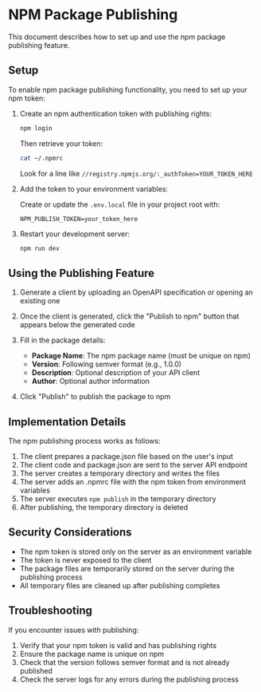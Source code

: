 # NPM Package Publishing

This document describes how to set up and use the npm package publishing feature.

## Setup

To enable npm package publishing functionality, you need to set up your npm token:

1. Create an npm authentication token with publishing rights:
   ```bash
   npm login
   ```
   
   Then retrieve your token:
   ```bash
   cat ~/.npmrc
   ```
   
   Look for a line like `//registry.npmjs.org/:_authToken=YOUR_TOKEN_HERE`

2. Add the token to your environment variables:
   
   Create or update the `.env.local` file in your project root with:
   ```
   NPM_PUBLISH_TOKEN=your_token_here
   ```

3. Restart your development server:
   ```bash
   npm run dev
   ```

## Using the Publishing Feature

1. Generate a client by uploading an OpenAPI specification or opening an existing one
2. Once the client is generated, click the "Publish to npm" button that appears below the generated code
3. Fill in the package details:
   - **Package Name**: The npm package name (must be unique on npm)
   - **Version**: Following semver format (e.g., 1.0.0)
   - **Description**: Optional description of your API client
   - **Author**: Optional author information

4. Click "Publish" to publish the package to npm

## Implementation Details

The npm publishing process works as follows:

1. The client prepares a package.json file based on the user's input
2. The client code and package.json are sent to the server API endpoint
3. The server creates a temporary directory and writes the files
4. The server adds an .npmrc file with the npm token from environment variables
5. The server executes `npm publish` in the temporary directory
6. After publishing, the temporary directory is deleted

## Security Considerations

- The npm token is stored only on the server as an environment variable
- The token is never exposed to the client
- The package files are temporarily stored on the server during the publishing process
- All temporary files are cleaned up after publishing completes

## Troubleshooting

If you encounter issues with publishing:

1. Verify that your npm token is valid and has publishing rights
2. Ensure the package name is unique on npm
3. Check that the version follows semver format and is not already published
4. Check the server logs for any errors during the publishing process 